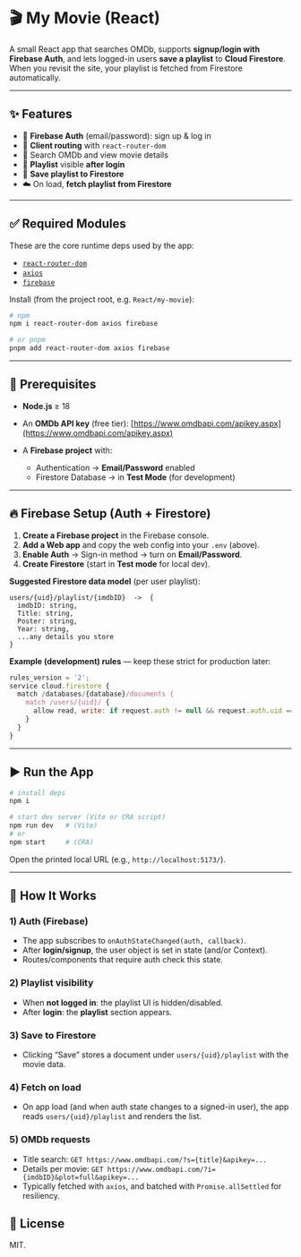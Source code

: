 # 🎬 My Movie (React)

A small React app that searches OMDb, supports **signup/login with Firebase Auth**, and lets logged-in users **save a playlist** to **Cloud Firestore**. When you revisit the site, your playlist is fetched from Firestore automatically.

---

## ✨ Features

- 🔐 **Firebase Auth** (email/password): sign up & log in
- 🧭 **Client routing** with `react-router-dom`
- 🔎 Search OMDb and view movie details
- 📜 **Playlist** visible **after login**
- 💾 **Save playlist to Firestore**
- ☁️ On load, **fetch playlist from Firestore**

---

## ✅ Required Modules

These are the core runtime deps used by the app:

- [`react-router-dom`](https://reactrouter.com/)
- [`axios`](https://axios-http.com/)
- [`firebase`](https://firebase.google.com/)

Install (from the project root, e.g. `React/my-movie`):

```bash
# npm
npm i react-router-dom axios firebase

# or pnpm
pnpm add react-router-dom axios firebase
````

---

## 🧰 Prerequisites

* **Node.js** ≥ 18
* An **OMDb API key** (free tier): [https://www.omdbapi.com/apikey.aspx](https://www.omdbapi.com/apikey.aspx)
* A **Firebase project** with:

  * Authentication → **Email/Password** enabled
  * Firestore Database → in **Test Mode** (for development)

---


## 🔥 Firebase Setup (Auth + Firestore)

1. **Create a Firebase project** in the Firebase console.
2. **Add a Web app** and copy the web config into your `.env` (above).
3. **Enable Auth** → Sign-in method → turn on **Email/Password**.
4. **Create Firestore** (start in **Test mode** for local dev).

**Suggested Firestore data model** (per user playlist):

```
users/{uid}/playlist/{imdbID}  ->  {
  imdbID: string,
  Title: string,
  Poster: string,
  Year: string,
  ...any details you store
}
```

**Example (development) rules** — keep these strict for production later:

```javascript
rules_version = '2';
service cloud.firestore {
  match /databases/{database}/documents {
    match /users/{uid}/ {
      allow read, write: if request.auth != null && request.auth.uid == uid;
    }
  }
}
```

---

## ▶️ Run the App

```bash
# install deps
npm i

# start dev server (Vite or CRA script)
npm run dev   # (Vite)
# or
npm start     # (CRA)
```

Open the printed local URL (e.g., `http://localhost:5173/`).

---

## 🧠 How It Works

### 1) Auth (Firebase)

* The app subscribes to `onAuthStateChanged(auth, callback)`.
* After **login/signup**, the user object is set in state (and/or Context).
* Routes/components that require auth check this state.

### 2) Playlist visibility

* When **not logged in**: the playlist UI is hidden/disabled.
* After **login**: the **playlist** section appears.

### 3) Save to Firestore

* Clicking “Save” stores a document under `users/{uid}/playlist` with the movie data.

### 4) Fetch on load

* On app load (and when auth state changes to a signed-in user), the app reads `users/{uid}/playlist` and renders the list.

### 5) OMDb requests

* Title search: `GET https://www.omdbapi.com/?s={title}&apikey=...`
* Details per movie: `GET https://www.omdbapi.com/?i={imdbID}&plot=full&apikey=...`
* Typically fetched with `axios`, and batched with `Promise.allSettled` for resiliency.



## 📜 License

MIT.

